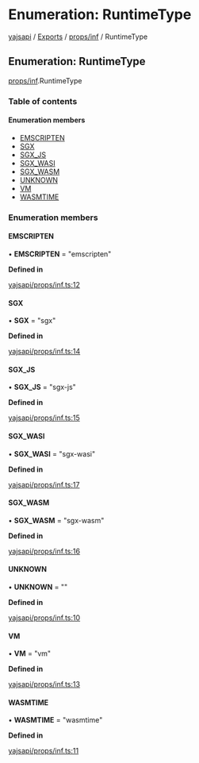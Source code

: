 # Enumeration: RuntimeType

[yajsapi](../yajsapi.md) / [Exports](../modules/) / [props/inf](../modules/props_inf.md) / RuntimeType

## Enumeration: RuntimeType

[props/inf](../modules/props_inf.md).RuntimeType

### Table of contents

#### Enumeration members

* [EMSCRIPTEN](props_inf.runtimetype.md#emscripten)
* [SGX](props_inf.runtimetype.md#sgx)
* [SGX\_JS](props_inf.runtimetype.md#sgx_js)
* [SGX\_WASI](props_inf.runtimetype.md#sgx_wasi)
* [SGX\_WASM](props_inf.runtimetype.md#sgx_wasm)
* [UNKNOWN](props_inf.runtimetype.md#unknown)
* [VM](props_inf.runtimetype.md#vm)
* [WASMTIME](props_inf.runtimetype.md#wasmtime)

### Enumeration members

#### EMSCRIPTEN

• **EMSCRIPTEN** = "emscripten"

**Defined in**

[yajsapi/props/inf.ts:12](https://github.com/golemfactory/yajsapi/blob/8f42a91/yajsapi/props/inf.ts#L12)

#### SGX

• **SGX** = "sgx"

**Defined in**

[yajsapi/props/inf.ts:14](https://github.com/golemfactory/yajsapi/blob/8f42a91/yajsapi/props/inf.ts#L14)

#### SGX\_JS

• **SGX\_JS** = "sgx-js"

**Defined in**

[yajsapi/props/inf.ts:15](https://github.com/golemfactory/yajsapi/blob/8f42a91/yajsapi/props/inf.ts#L15)

#### SGX\_WASI

• **SGX\_WASI** = "sgx-wasi"

**Defined in**

[yajsapi/props/inf.ts:17](https://github.com/golemfactory/yajsapi/blob/8f42a91/yajsapi/props/inf.ts#L17)

#### SGX\_WASM

• **SGX\_WASM** = "sgx-wasm"

**Defined in**

[yajsapi/props/inf.ts:16](https://github.com/golemfactory/yajsapi/blob/8f42a91/yajsapi/props/inf.ts#L16)

#### UNKNOWN

• **UNKNOWN** = ""

**Defined in**

[yajsapi/props/inf.ts:10](https://github.com/golemfactory/yajsapi/blob/8f42a91/yajsapi/props/inf.ts#L10)

#### VM

• **VM** = "vm"

**Defined in**

[yajsapi/props/inf.ts:13](https://github.com/golemfactory/yajsapi/blob/8f42a91/yajsapi/props/inf.ts#L13)

#### WASMTIME

• **WASMTIME** = "wasmtime"

**Defined in**

[yajsapi/props/inf.ts:11](https://github.com/golemfactory/yajsapi/blob/8f42a91/yajsapi/props/inf.ts#L11)

